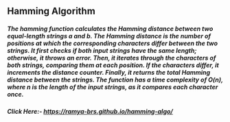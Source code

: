 ## Hamming Algorithm
##### The hamming function calculates the Hamming distance between two equal-length strings a and b. The Hamming distance is the number of positions at which the corresponding characters differ between the two strings. It first checks if both input strings have the same length; otherwise, it throws an error. Then, it iterates through the characters of both strings, comparing them at each position. If the characters differ, it increments the distance counter. Finally, it returns the total Hamming distance between the strings. The function has a time complexity of O(n), where n is the length of the input strings, as it compares each character once.

##### Click Here:- https://ramya-brs.github.io/hamming-algo/
